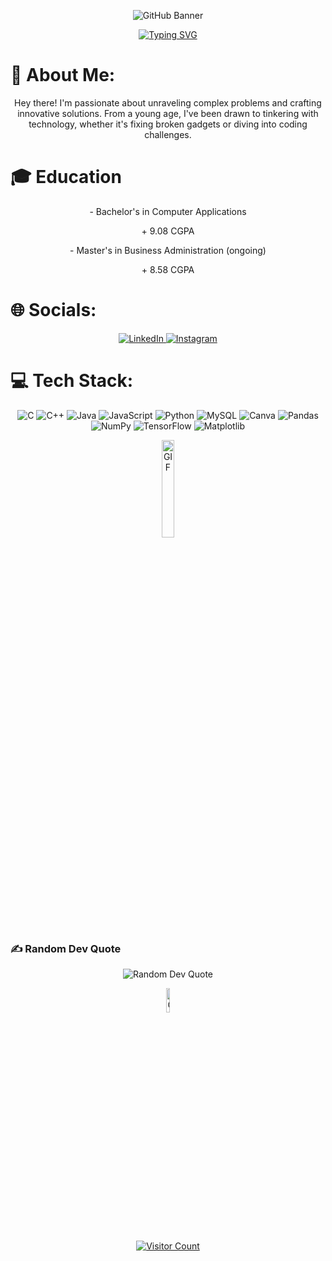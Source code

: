 <p align="center">
  <img src="https://github.com/dakshtyagi0002/dakshtyagi0002/assets/166803695/3fdd6e20-539c-4d85-8a95-b9dd5e564e82" alt="GitHub Banner">
</p>

<p align="center">
  <a href="https://git.io/typing-svg">
    <img src="https://readme-typing-svg.herokuapp.com?font=Special+Elite&size=35&duration=3000&pause=500&color=FFFFFF&background=00000017&center=true&vCenter=true&multiline=true&random=false&width=1000&height=110&lines=Hey!+My+name+is+Daksh!;Welcome+to+my+GitHub+Profile!" alt="Typing SVG">
  </a>
</p>

# 💫 About Me:
<p align="center">Hey there! I'm passionate about unraveling complex problems and crafting innovative solutions. From a young age, I've been drawn to tinkering with technology, whether it's fixing broken gadgets or diving into coding challenges.</p>

# 🎓 Education
<p align="center">- Bachelor's in Computer Applications</p>
<p align="center">+ 9.08 CGPA</p>
<p align="center">- Master's in Business Administration (ongoing)</p>
<p align="center">+ 8.58 CGPA</p>

# 🌐 Socials:
<p align="center">
  <a href="https://linkedin.com/in/daksh-tyagi">
    <img src="https://img.shields.io/badge/LinkedIn-%230077B5.svg?logo=linkedin&logoColor=white" alt="LinkedIn">
  </a>
  <a href="https://instagram.com/dakshtyagi0002">
    <img src="https://img.shields.io/badge/Instagram-%23E4405F.svg?logo=Instagram&logoColor=white" alt="Instagram">
  </a>
</p>

# 💻 Tech Stack:
<p align="center">
  <img src="https://img.shields.io/badge/c-%2300599C.svg?style=flat&logo=c&logoColor=white" alt="C">
  <img src="https://img.shields.io/badge/c++-%2300599C.svg?style=flat&logo=c%2B%2B&logoColor=white" alt="C++">
  <img src="https://img.shields.io/badge/java-%23ED8B00.svg?style=flat&logo=openjdk&logoColor=white" alt="Java">
  <img src="https://img.shields.io/badge/javascript-%23323330.svg?style=flat&logo=javascript&logoColor=%23F7DF1E" alt="JavaScript">
  <img src="https://img.shields.io/badge/python-3670A0?style=flat&logo=python&logoColor=ffdd54" alt="Python">
  <img src="https://img.shields.io/badge/mysql-%2300000f.svg?style=flat&logo=mysql&logoColor=white" alt="MySQL">
  <img src="https://img.shields.io/badge/Canva-%2300C4CC.svg?style=flat&logo=Canva&logoColor=white" alt="Canva">
  <img src="https://img.shields.io/badge/pandas-%23150458.svg?style=flat&logo=pandas&logoColor=white" alt="Pandas">
  <img src="https://img.shields.io/badge/numpy-%23013243.svg?style=flat&logo=numpy&logoColor=white" alt="NumPy">
  <img src="https://img.shields.io/badge/TensorFlow-%23FF6F00.svg?style=flat&logo=TensorFlow&logoColor=white" alt="TensorFlow">
  <img src="https://img.shields.io/badge/Matplotlib-%23ffffff.svg?style=flat&logo=Matplotlib&logoColor=black" alt="Matplotlib">
</p>

<p align="center">
  <img src="https://media.giphy.com/media/du3J3cXyzhj75IOgvA/giphy.gif" width="20%" alt="GIF">
</p>

### ✍️ Random Dev Quote
<p align="center">
  <img src="https://quotes-github-readme.vercel.app/api?type=horizontal&theme=radical" alt="Random Dev Quote">
</p>

<p align="center">
  <img src="https://media.giphy.com/media/XRnbDusSE2cBG/giphy.gif" width="10%" alt="GIF">
</p>

<p align="center">
  <a href="https://visitcount.itsvg.in/api?id=dakshtyagi0002&icon=0&color=0">
    <img src="https://visitcount.itsvg.in/api?id=dakshtyagi0002&icon=0&color=0" alt="Visitor Count">
  </a>
</p>

